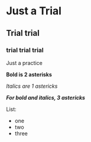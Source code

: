# Just a Trial
## Trial trial
### trial trial trial
Just a practice

**Bold is 2 asterisks**

*Italics are 1 astericks*

***For bold and italics, 3 astericks***

List:
- one
- two
- three
